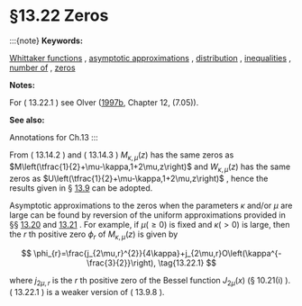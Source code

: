 # §13.22 Zeros

:::{note}
**Keywords:**

[Whittaker functions](http://dlmf.nist.gov/search/search?q=Whittaker%20functions) , [asymptotic approximations](http://dlmf.nist.gov/search/search?q=asymptotic%20approximations) , [distribution](http://dlmf.nist.gov/search/search?q=distribution) , [inequalities](http://dlmf.nist.gov/search/search?q=inequalities) , [number of](http://dlmf.nist.gov/search/search?q=number%20of) , [zeros](http://dlmf.nist.gov/search/search?q=zeros)

**Notes:**

For ( 13.22.1 ) see Olver ([1997b](./bib/O.html#bib1809 "Asymptotics and Special Functions"), Chapter 12, (7.05)).

**See also:**

Annotations for Ch.13
:::

From ( 13.14.2 ) and ( 13.14.3 ) $M_{\kappa,\mu}\left(z\right)$ has the same zeros as $M\left(\tfrac{1}{2}+\mu-\kappa,1+2\mu,z\right)$ and $W_{\kappa,\mu}\left(z\right)$ has the same zeros as $U\left(\tfrac{1}{2}+\mu-\kappa,1+2\mu,z\right)$ , hence the results given in § [13.9](./13.9.md "§13.9 Zeros ‣ Kummer Functions ‣ Chapter 13 Confluent Hypergeometric Functions") can be adopted.

Asymptotic approximations to the zeros when the parameters $\kappa$ and/or $\mu$ are large can be found by reversion of the uniform approximations provided in §§ [13.20](./13.20.md "§13.20 Uniform Asymptotic Approximations for Large 𝜇 ‣ Whittaker Functions ‣ Chapter 13 Confluent Hypergeometric Functions") and [13.21](./13.21.md "§13.21 Uniform Asymptotic Approximations for Large 𝜅 ‣ Whittaker Functions ‣ Chapter 13 Confluent Hypergeometric Functions") . For example, if $\mu(\geq 0)$ is fixed and $\kappa(>0)$ is large, then the $r$ th positive zero $\phi_{r}$ of $M_{\kappa,\mu}\left(z\right)$ is given by


<a id="E1"></a>
$$
\phi_{r}=\frac{j_{2\mu,r}^{2}}{4\kappa}+j_{2\mu,r}O\left(\kappa^{-\frac{3}{2}}\right), \tag{13.22.1}
$$

where $j_{2\mu,r}$ is the $r$ th positive zero of the Bessel function $J_{2\mu}\left(x\right)$ (§ 10.21(i) ). ( 13.22.1 ) is a weaker version of ( 13.9.8 ).
